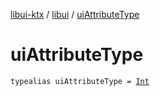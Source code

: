 [libui-ktx](../index.md) / [libui](index.md) / [uiAttributeType](./ui-attribute-type.md)

# uiAttributeType

`typealias uiAttributeType = `[`Int`](https://kotlinlang.org/api/latest/jvm/stdlib/kotlin/-int/index.html)